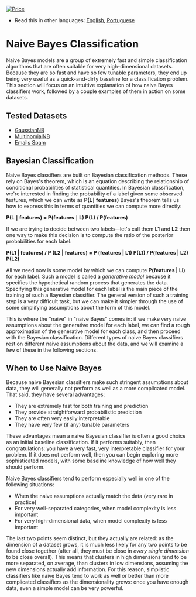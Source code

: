 [![Price](https://img.shields.io/badge/price-FREE-0098f7.svg)](https://github.com/froala/design-blocks/blob/master/LICENSE)

* Read this in other languages: [English](README.md), [Portuguese](README.pt.md)

# Naive Bayes Classification

Naive Bayes models are a group of extremely fast and simple classification algorithms that are often suitable for very high-dimensional datasets.
Because they are so fast and have so few tunable parameters, they end up being very useful as a quick-and-dirty baseline for a classification problem.
This section will focus on an intuitive explanation of how naive Bayes classifiers work, followed by a couple examples of them in action on some datasets.

## Tested Datasets
- [GaussianNB](/NaiveBayes/gaussian_nb.ipynb)
- [MultinomialNB](/NaiveBayes/multinomial_nb.ipynb)
- [Emails Spam](/NaiveBayes/emails.ipynb)

## Bayesian Classification

Naive Bayes classifiers are built on Bayesian classification methods.
These rely on Bayes's theorem, which is an equation describing the relationship of conditional probabilities of statistical quantities.
In Bayesian classification, we're interested in finding the probability of a label given some observed features, which we can write as **P(L∣ features)** Bayes's theorem tells us how to express this in terms of quantities we can compute more directly:

**P(L ∣ features) =  P(features ∣ L) P(L) / P(features)**

If we are trying to decide between two labels—let's call them **L1** and **L2** then one way to make this decision is to compute the ratio of the posterior probabilities for each label:

**P(L1 | features) / P (L2 | features) = P (features | L1) P(L1) / P(features | L2) P(L2)**

All we need now is some model by which we can compute **P(features | Li)** for each label.
Such a model is called a *generative model* because it specifies the hypothetical random process that generates the data.
Specifying this generative model for each label is the main piece of the training of such a Bayesian classifier.
The general version of such a training step is a very difficult task, but we can make it simpler through the use of some simplifying assumptions about the form of this model.

This is where the "naive" in "naive Bayes" comes in: if we make very naive assumptions about the generative model for each label, we can find a rough approximation of the generative model for each class, and then proceed with the Bayesian classification.
Different types of naive Bayes classifiers rest on different naive assumptions about the data, and we will examine a few of these in the following sections.

## When to Use Naive Bayes

Because naive Bayesian classifiers make such stringent assumptions about data, they will generally not perform as well as a more complicated model.
That said, they have several advantages:

- They are extremely fast for both training and prediction
- They provide straightforward probabilistic prediction
- They are often very easily interpretable
- They have very few (if any) tunable parameters

These advantages mean a naive Bayesian classifier is often a good choice as an initial baseline classification.
If it performs suitably, then congratulations: you have a very fast, very interpretable classifier for your problem.
If it does not perform well, then you can begin exploring more sophisticated models, with some baseline knowledge of how well they should perform.

Naive Bayes classifiers tend to perform especially well in one of the following situations:

- When the naive assumptions actually match the data (very rare in practice)
- For very well-separated categories, when model complexity is less important
- For very high-dimensional data, when model complexity is less important

The last two points seem distinct, but they actually are related: as the dimension of a dataset grows, it is much less likely for any two points to be found close together (after all, they must be close in *every single dimension* to be close overall).
This means that clusters in high dimensions tend to be more separated, on average, than clusters in low dimensions, assuming the new dimensions actually add information.
For this reason, simplistic classifiers like naive Bayes tend to work as well or better than more complicated classifiers as the dimensionality grows: once you have enough data, even a simple model can be very powerful.